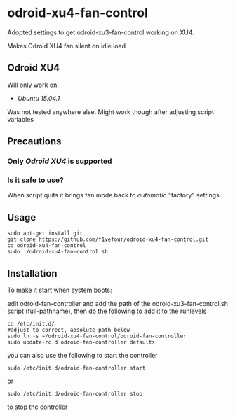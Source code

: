 # odroid-xu4-fan-control
Adopted settings to get odroid-xu3-fan-control working on XU4.

Makes Odroid XU4 fan silent on idle load

## Odroid XU4

Will only work on:
* *Ubuntu 15.04.1*

Was not tested anywhere else. Might work though after adjusting script variables

## Precautions

### Only *Odroid XU4* is supported

### Is it safe to use?

When script quits it brings fan mode back to *automatic* "factory" settings.

## Usage

    sudo apt-get install git
    git clone https://github.com/f1vefour/odroid-xu4-fan-control.git
    cd odroid-xu4-fan-control
    sudo ./odroid-xu4-fan-control.sh

## Installation

To make it start when system boots:

edit odroid-fan-controller and add the path of the odroid-xu3-fan-control.sh script (full-pathname), then do the following to add it
to the runlevels

    cd /etc/init.d/
    #adjust to correct, absolute path below
    sudo ln -s ~/odroid-xu4-fan-control/odroid-fan-controller
    sudo update-rc.d odroid-fan-controller defaults

you can also use the following to start the controller

    sudo /etc/init.d/odroid-fan-controller start

or

    sudo /etc/init.d/odroid-fan-controller stop

to stop the controller
